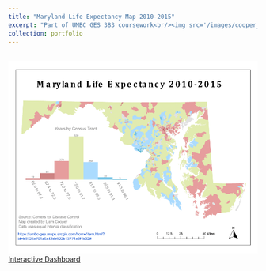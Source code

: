 ```yaml
---
title: "Maryland Life Expectancy Map 2010-2015"
excerpt: "Part of UMBC GES 383 coursework<br/><img src='/images/cooper_ges383_lab05-1.png'>"
collection: portfolio
---
```


<br/><img src='/images/cooper_ges383_lab05-large.png'>
[Interactive Dashboard](https://umbc-ges.maps.arcgis.com/apps/dashboards/b9728e701a6d42de922b13771e9f1b02)
